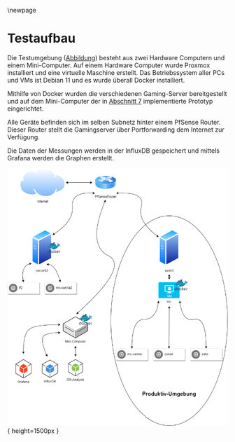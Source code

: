 \newpage
# Testaufbau

Die Testumgebung ([Abbildung](#id)) besteht aus zwei Hardware Computern und einem Mini-Computer. Auf einem Hardware Computer wurde Proxmox installiert und eine virtuelle Maschine erstellt. Das Betriebssystem aller PCs und VMs ist Debian 11 und es wurde überall Docker installiert. 

Mithilfe von Docker wurden die verschiedenen Gaming-Server bereitgestellt und auf dem Mini-Computer der in [Abschnitt 7](#implementierung) implementierte Prototyp eingerichtet. 

Alle Geräte befinden sich im selben Subnetz hinter einem PfSense Router. Dieser Router stellt die Gamingserver über Portforwarding dem Internet zur Verfügung.

Die Daten der Messungen werden in der InfluxDB gespeichert und mittels Grafana werden die Graphen erstellt.


![Testaufbau](./images/Testaufbau.png){ height=1500px }

